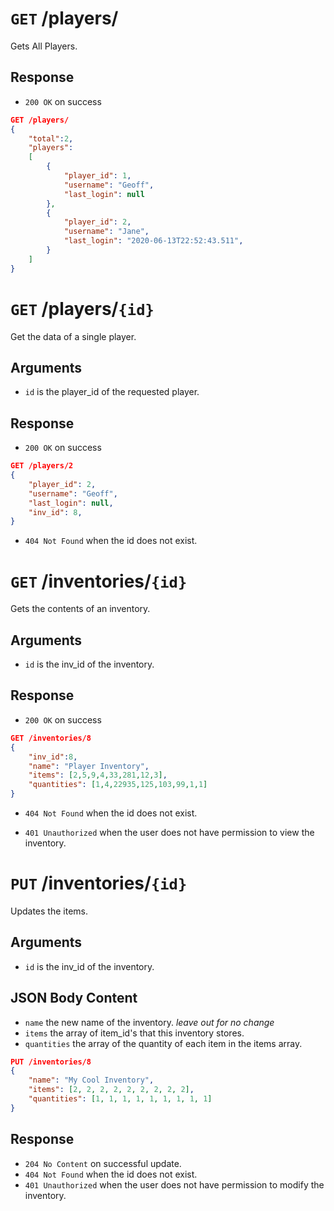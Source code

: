 # `GET` /players/
Gets All Players.

## Response

- `200 OK` on success

```json
GET /players/
{
	"total":2,
	"players":
	[
		{
			"player_id": 1,
			"username": "Geoff",
			"last_login": null
		},
		{
			"player_id": 2,
			"username": "Jane",
			"last_login": "2020-06-13T22:52:43.511",
		}
	]
}
```


# `GET` /players/`{id}`

Get the data of a single player.

## Arguments
- `id` is the player_id of the requested player.

## Response
- `200 OK` on success

```json
GET /players/2
{
	"player_id": 2,
	"username": "Geoff",
	"last_login": null,
	"inv_id": 8,
}
```

- `404 Not Found` when the id does not exist.


# `GET` /inventories/`{id}`

Gets the contents of an inventory.

## Arguments

- `id` is the inv_id of the inventory.

## Response

- `200 OK` on success

```json
GET /inventories/8
{
	"inv_id":8,
	"name": "Player Inventory",
	"items": [2,5,9,4,33,281,12,3],
	"quantities": [1,4,22935,125,103,99,1,1]
}
```

- `404 Not Found` when the id does not exist.

- `401 Unauthorized` when the user does not have permission to view the inventory.

# `PUT` /inventories/`{id}`
Updates the items.

## Arguments

- `id` is the inv_id of the inventory.

## JSON Body Content

- `name` the new name of the inventory. *leave out for no change*
- `items` the array of item_id's that this inventory stores.
- `quantities` the array of the quantity of each item in the items array.


```json
PUT /inventories/8
{
	"name": "My Cool Inventory",
	"items": [2, 2, 2, 2, 2, 2, 2, 2, 2],
	"quantities": [1, 1, 1, 1, 1, 1, 1, 1, 1]
}
```

## Response
- `204 No Content` on successful update.
- `404 Not Found` when the id does not exist.
- `401 Unauthorized` when the user does not have permission to modify the inventory.